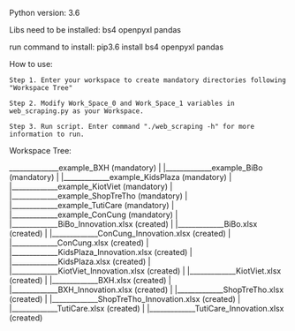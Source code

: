 Python version: 3.6

Libs need to be installed: bs4 openpyxl pandas

run command to install: pip3.6 install bs4 openpyxl pandas

How to use:

	Step 1. Enter your workspace to create mandatory directories following "Workspace Tree"

	Step 2. Modify Work_Space_0 and Work_Space_1 variables in web_scraping.py as your Workspace.

	Step 3. Run script. Enter command "./web_scraping -h" for more information to run.


Workspace Tree:

<Workspace> ______________example_BXH (mandatory)
			|
			|_____________example_BiBo (mandatory)
			|
			|_____________example_KidsPlaza (mandatory)
			|
			|_____________example_KiotViet (mandatory)
			|
			|_____________example_ShopTreTho (mandatory)
			|
			|_____________example_TutiCare (mandatory)
			|
			|_____________example_ConCung (mandatory)
			|
			|_____________BiBo_Innovation.xlsx (created)
			|
			|_____________BiBo.xlsx (created)
			|
			|_____________ConCung_Innovation.xlsx (created)
			|
			|_____________ConCung.xlsx (created)
			|
			|_____________KidsPlaza_Innovation.xlsx (created)
			|
			|_____________KidsPlaza.xlsx (created)
			|
			|_____________KiotViet_Innovation.xlsx (created)
			|
			|_____________KiotViet.xlsx (created)
			|
			|_____________BXH.xlsx (created)
			|
			|_____________BXH_Innovation.xlsx (created)
			|
			|_____________ShopTreTho.xlsx (created)
			|
			|_____________ShopTreTho_Innovation.xlsx (created)
			|
			|_____________TutiCare.xlsx (created)
			|
			|_____________TutiCare_Innovation.xlsx (created)
